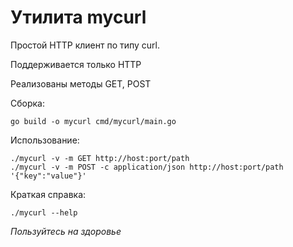 # Утилита mycurl

Простой HTTP клиент по типу curl.

Поддерживается только HTTP

Реализованы методы GET, POST

Сборка:
```shell
go build -o mycurl cmd/mycurl/main.go
```

Использование:
```shell
./mycurl -v -m GET http://host:port/path
./mycurl -v -m POST -c application/json http://host:port/path '{"key":"value"}'
```

Краткая справка:
```shell
./mycurl --help
```

*Пользуйтесь на здоровье*

